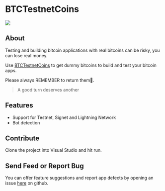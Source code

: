# BTCTestnetCoins
![](https://github.com/hkarani/btc-testnet-coins/issues/1#issue-2058535389)

## About

Testing and building bitcoin applications with real bitcoins can be risky, you can lose real money.

Use [BTCTestnetCoins](https://btctestnetcoins/) to get dummy bitcoins to build and test your bitcoin apps.

Please always REMEMBER to return them💚.

> A good turn deserves another

## Features

* Support for Testnet, Signet and Lightning Network
* Bot detection

## Contribute

Clone the project into Visual Studio and hit run.

## Send Feed or Report Bug

You can offer feature suggestions and report app defects by 
opening an issue [here](https://github.com/hkarani/btc-testnet-coins/issues) on github.









